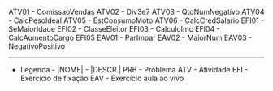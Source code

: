 ATV01		-		ComissaoVendas
ATV02		-		Div3e7
ATV03		-		QtdNumNegativo
ATV04		-		CalcPesoIdeal
ATV05		-		EstConsumoMoto
ATV06		-		CalcCredSalario
EFI01		-		SeMaiorIdade
EFI02		-		ClasseEleitor
EFI03		-		CalculoImc
EFI04		-		CalcAumentoCargo
EFI05
EAV01		-		ParImpar
EAV02		-		MaiorNum
EAV03		-		NegativoPositivo

-------------------------------------------------------------------------------
-	Legenda		-
|NOME|		-		|DESCR.|
PRB<x>		-		Problema
ATV<x>		-		Atividade
EFI<x>		-		Exercício de fixação
EAV<x>		-		Exercício aula ao vivo
